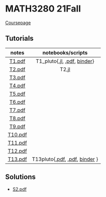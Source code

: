 # MATH3280 21Fall
[Coursepage](https://www.math.cuhk.edu.hk/~math3280/)

## Tutorials
| notes | notebooks/scripts |
| :---: | :--: |
| [T1.pdf](./tutorials/T1/T1.pdf) | T1_pluto{[.jl](./tutorials/T1/T1_pluto.jl), [.pdf](./tutorials/T1/T1_pluto.pdf), [binder](https://binder.plutojl.org/v0.15.1/open?url=https%253A%252F%252Fraw.githubusercontent.com%252Fzfengg%252Fmath3280%252F21Fall%252Ftutorials%252FT1%252FT1_pluto.jl)}|
| [T2.pdf](./tutorials/T2/T2.pdf) | T2[.jl](./tutorials/T2/T2.jl)|
| [T3.pdf](./tutorials/T3/T3.pdf) | |
| [T4.pdf](./tutorials/T4/T4.pdf) | |
| [T5.pdf](./tutorials/T5/T5.pdf) | |
| [T6.pdf](./tutorials/T6/T6.pdf) | |
| [T7.pdf](./tutorials/T7/T7.pdf) | |
| [T8.pdf](./tutorials/T8/T8.pdf) | |
| [T9.pdf](./tutorials/T9/T9.pdf) | |
| [T10.pdf](./tutorials/T10/T10.pdf) | |
| [T11.pdf](./tutorials/T11/T11.pdf) | |
| [T12.pdf](./tutorials/T12/T12.pdf) | |
| [T13.pdf](./tutorials/T13/T13.pdf) | T13pluto{[.pdf](./tutorials/T13/T13pluto.pdf), [.pdf](./tutorials/T13/T13pluto.pdf), [binder](https://binder.plutojl.org/v0.17.1/open?url=https%253A%252F%252Fraw.githubusercontent.com%252Fzfengg%252Fmath3280%252F21Fall%252Ftutorials%252FT13%252FT13pluto.jl) } |

## Solutions
- [S2.pdf](./solutions/S2.pdf)
